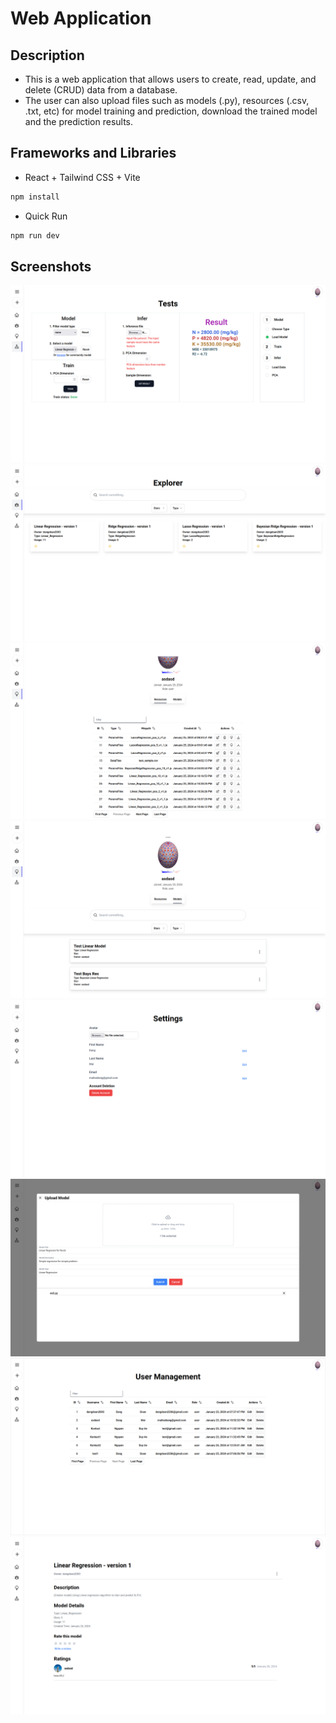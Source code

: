 # Web Application

## Description

- This is a web application that allows users to create, read, update, and delete (CRUD) data from a database. 
- The user can also upload files such as models (.py), resources (.csv, .txt, etc) for model training and prediction, download the trained model and the prediction results.

## Frameworks and Libraries

- React + Tailwind CSS + Vite

```bash
npm install
```

- Quick Run

```bash
npm run dev
```

## Screenshots

![test](./screenshots/test.png)
![explorer](./screenshots/explorer.png)
![resource](./screenshots/resource.png)
![model-man](./screenshots/model-man.png)
![settings](./screenshots/settings.png)
![upload-model](./screenshots/upload-model.png)
![user-management](./screenshots/user-man.png)
![model-details](./screenshots/model-details.png)

